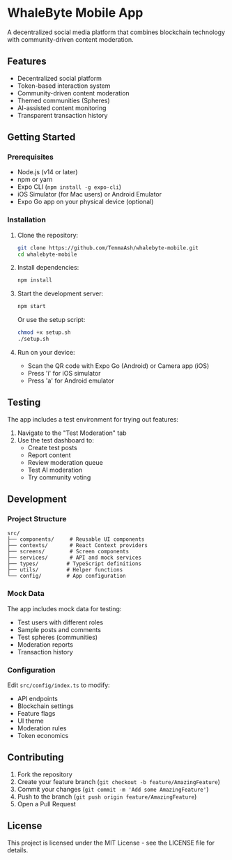 # WhaleByte Mobile App

A decentralized social media platform that combines blockchain technology with community-driven content moderation.

## Features

- Decentralized social platform
- Token-based interaction system
- Community-driven content moderation
- Themed communities (Spheres)
- AI-assisted content monitoring
- Transparent transaction history

## Getting Started

### Prerequisites

- Node.js (v14 or later)
- npm or yarn
- Expo CLI (`npm install -g expo-cli`)
- iOS Simulator (for Mac users) or Android Emulator
- Expo Go app on your physical device (optional)

### Installation

1. Clone the repository:
   ```bash
   git clone https://github.com/TenmaAsh/whalebyte-mobile.git
   cd whalebyte-mobile
   ```

2. Install dependencies:
   ```bash
   npm install
   ```

3. Start the development server:
   ```bash
   npm start
   ```

   Or use the setup script:
   ```bash
   chmod +x setup.sh
   ./setup.sh
   ```

4. Run on your device:
   - Scan the QR code with Expo Go (Android) or Camera app (iOS)
   - Press 'i' for iOS simulator
   - Press 'a' for Android emulator

## Testing

The app includes a test environment for trying out features:

1. Navigate to the "Test Moderation" tab
2. Use the test dashboard to:
   - Create test posts
   - Report content
   - Review moderation queue
   - Test AI moderation
   - Try community voting

## Development

### Project Structure

```
src/
├── components/     # Reusable UI components
├── contexts/       # React Context providers
├── screens/        # Screen components
├── services/       # API and mock services
├── types/         # TypeScript definitions
├── utils/         # Helper functions
└── config/        # App configuration
```

### Mock Data

The app includes mock data for testing:
- Test users with different roles
- Sample posts and comments
- Test spheres (communities)
- Moderation reports
- Transaction history

### Configuration

Edit `src/config/index.ts` to modify:
- API endpoints
- Blockchain settings
- Feature flags
- UI theme
- Moderation rules
- Token economics

## Contributing

1. Fork the repository
2. Create your feature branch (`git checkout -b feature/AmazingFeature`)
3. Commit your changes (`git commit -m 'Add some AmazingFeature'`)
4. Push to the branch (`git push origin feature/AmazingFeature`)
5. Open a Pull Request

## License

This project is licensed under the MIT License - see the LICENSE file for details.